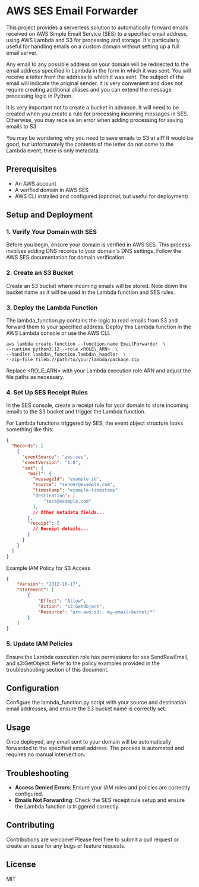 # AWS SES Email Forwarder

This project provides a serverless solution to automatically forward emails received on AWS Simple Email Service (SES) to a specified email address, using AWS Lambda and S3 for processing and storage. It's particularly useful for handling emails on a custom domain without setting up a full email server.

Any email to any possible address on your domain will be redirected to the email address specified in Lambda in the form in which it was sent. You will receive a letter from the address to which it was sent. The subject of the email will indicate the original sender. It is very convenient and does not require creating additional aliases and you can extend the message processing logic in Python.

It is very important not to create a bucket in advance. It will need to be created when you create a rule for processing incoming messages in SES. Otherwise, you may receive an error when adding processing for saving emails to S3

You may be wondering why you need to save emails to S3 at all? It would be good, but unfortunately the contents of the letter do not come to the Lambda event, there is only metadata.

## Prerequisites

-   An AWS account
-   A verified domain in AWS SES
-   AWS CLI installed and configured (optional, but useful for deployment)

## Setup and Deployment

### 1\. Verify Your Domain with SES

Before you begin, ensure your domain is verified in AWS SES. This process involves adding DNS records to your domain's DNS settings. Follow the AWS SES documentation for domain verification.

### 2\. Create an S3 Bucket

Create an S3 bucket where incoming emails will be stored. Note down the bucket name as it will be used in the Lambda function and SES rules.

### 3\. Deploy the Lambda Function

The lambda\_function.py contains the logic to read emails from S3 and forward them to your specified address. Deploy this Lambda function in the AWS Lambda console or use the AWS CLI.
```
aws lambda create-function --function-name EmailForwarder  \
--runtime python3.12 --role <ROLE\_ARN>  \
--handler lambda\_function.lambda\_handler  \
--zip-file fileb://path/to/your/lambda/package.zip
```

Replace <ROLE\_ARN> with your Lambda execution role ARN and adjust the file paths as necessary.

### 4\. Set Up SES Receipt Rules

In the SES console, create a receipt rule for your domain to store incoming emails to the S3 bucket and trigger the Lambda function.

For Lambda functions triggered by SES, the event object structure looks something like this:
```json
{
  "Records": [
    {
      "eventSource": "aws:ses",
      "eventVersion": "1.0",
      "ses": {
        "mail": {
          "messageId": "example-id",
          "source": "sender@example.com",
          "timestamp": "example-timestamp"
          "destination": [
              "test@example.com"
          ],
          // Other metadata fields...
        },
        "receipt": {
          // Receipt details...
        }
      }
    }
  ]
}

```

Example IAM Policy for S3 Access
```json
{
    "Version": "2012-10-17",
    "Statement": [
        {
            "Effect": "Allow",
            "Action": "s3:GetObject",
            "Resource": "arn:aws:s3:::my-email-bucket/*"
        }
    ]
}
```


### 5\. Update IAM Policies

Ensure the Lambda execution role has permissions for ses:SendRawEmail, and s3:GetObject. Refer to the policy examples provided in the troubleshooting section of this document.

## Configuration

Configure the lambda\_function.py script with your source and destination email addresses, and ensure the S3 bucket name is correctly set.

## Usage

Once deployed, any email sent to your domain will be automatically forwarded to the specified email address. The process is automated and requires no manual intervention.

## Troubleshooting

-   **Access Denied Errors**: Ensure your IAM roles and policies are correctly configured.
-   **Emails Not Forwarding**: Check the SES receipt rule setup and ensure the Lambda function is triggered correctly.

## Contributing

Contributions are welcome! Please feel free to submit a pull request or create an issue for any bugs or feature requests.

## License

MIT
